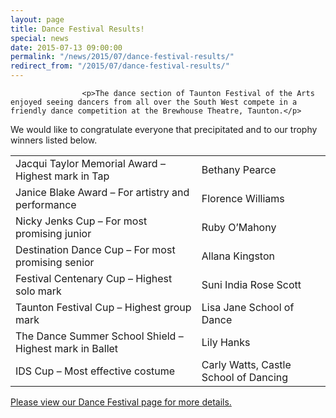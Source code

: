 ```yaml
---
layout: page
title: Dance Festival Results!
special: news
date: 2015-07-13 09:00:00
permalink: "/news/2015/07/dance-festival-results/"
redirect_from: "/2015/07/dance-festival-results/"
---
```



                    
                    <p>The dance section of Taunton Festival of the Arts enjoyed seeing dancers from all over the South West compete in a friendly dance competition at the Brewhouse Theatre, Taunton.</p>
<p>We would like to congratulate everyone that precipitated and to our trophy winners listed below.</p>
<div class="table-responsive"><table  style="width:100%; "  class="easy-table easy-table-default " border="0">
<tbody>
<tr><td >Jacqui Taylor Memorial Award – Highest mark in Tap</td>
<td >Bethany Pearce</td>
</tr>

<tr><td >Janice Blake Award – For artistry and performance</td>
<td >Florence Williams</td>
</tr>

<tr><td >Nicky Jenks Cup – For most promising junior</td>
<td >Ruby O’Mahony</td>
</tr>

<tr><td >Destination Dance Cup – For most promising senior</td>
<td >Allana Kingston</td>
</tr>

<tr><td >Festival Centenary Cup – Highest solo mark</td>
<td >Suni India Rose Scott</td>
</tr>

<tr><td >Taunton Festival Cup – Highest group mark</td>
<td >Lisa Jane School of Dance</td>
</tr>

<tr><td >The Dance Summer School Shield – Highest mark in Ballet</td>
<td >Lily Hanks</td>
</tr>

<tr><td >IDS Cup – Most effective costume</td>
<td >Carly Watts, Castle School of Dancing</td>
</tr>
</tbody></table></div>
<p><a href="http://www.tauntonfestival.org.uk/events/dance-festival/">Please view our Dance Festival page for more details.</a></p>

                
